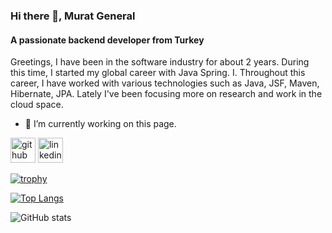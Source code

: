 ### Hi there 👋, Murat General
#### A passionate backend developer from Turkey
Greetings, I have been in the software industry for about 2 years. During this time, I started my global career with Java Spring.
 I. Throughout this career, I have worked with various technologies such as Java, JSF, Maven, Hibernate, JPA.
Lately I've been focusing more on research and work in the cloud space.

- 🔭 I’m currently working on this page. 


[<img src='https://cdn.jsdelivr.net/npm/simple-icons@3.0.1/icons/github.svg' alt='github' height='40'>](https://github.com/muratgnrl)  [<img src='https://cdn.jsdelivr.net/npm/simple-icons@3.0.1/icons/linkedin.svg' alt='linkedin' height='40'>](https://www.linkedin.com/in/https://www.linkedin.com/in/murat-general-38bb391b1//)  

[![trophy](https://github-profile-trophy.vercel.app/?username=muratgnrl)](https://github.com/ryo-ma/github-profile-trophy)

[![Top Langs](https://github-readme-stats.vercel.app/api/top-langs/?username=muratgnrl)](https://github.com/anuraghazra/github-readme-stats)

![GitHub stats](https://github-readme-stats.vercel.app/api?username=muratgnrl&show_icons=true)  

